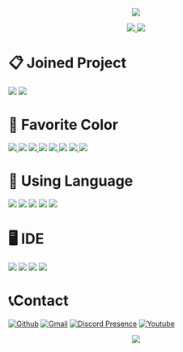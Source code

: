 <p align="center">
  <a href="https://github.com/JIWON-8342">
    <img src="https://capsule-render.vercel.app/api?&type=waving&color=0:D4BCFF,100:5313C4&section=header&text=Welcome%20My%20Country%F0%9F%91%8B&fontSize=30&animation=fadeIn&fontColor=EDF4FF&fontAlignY=20&height=170&desc=Thanks%20for%20visit%20My%20Country🚩&descAlignY=40">
  </a>
</p>
<p align="center">
  <a href="https://github.com/JIWON-8342" target="_blank">
    <img src="https://github-readme-stats.vercel.app/api?username=JIWON-8342&count_private=true&show_icons=true&theme=dracula">
    <img src="https://github-readme-stats.vercel.app/api/top-langs/?username=Geullo">
  </a>
</p>

# 📋 Joined Project
<a href="https://www.youtube.com/playlist?list=PLd1_qS4noIb1yEU3YSiVs4-X1xeSdoDif" target="_blank"><img src="https://img.shields.io/badge/99분%20방탈출%20산장살인사건-FF0000?style=flat&logo=Youtube&logoColor=white"/></a> <a href="https://www.youtube.com/playlist?list=PLd1_qS4noIb2TuaoFvKFVALDzQWmmIOK8" target="_blank"><img src="https://img.shields.io/badge/사신%20레이스-FF0000?style=flat&logo=Youtube&logoColor=white"/></a>


# 🎨 Favorite Color
  <a href="https://github.com/JIWON-8342"><img src="http://via.placeholder.com/20/D3B4FF/D3B4FF"> <img src="https://img.shields.io/badge/D3B4FF-2C2C2C?style=flat&logo=c++&logoColor=white"></a>
  <a href="https://github.com/JIWON-8342"><img src="http://via.placeholder.com/20/323443/323443"> <img src="https://img.shields.io/badge/323443-2C2C2C?style=flat&logo=c++&logoColor=white"></a>
  <a href="https://github.com/JIWON-8342"><img src="http://via.placeholder.com/20/BDD6FF/BDD6FF"> <img src="https://img.shields.io/badge/BDD6FF-2C2C2C?style=flat&logo=c++&logoColor=white"></a>
  <a href="https://github.com/JIWON-8342"><img src="http://via.placeholder.com/20/FFB8B8/FFB8B8"> <img src="https://img.shields.io/badge/FFB8B8-2C2C2C?style=flat&logo=c++&logoColor=white"></a>
</a>

# 🌊 Using Language
<a href="https://www.java.com/en/" target="_blank"><img src="https://img.shields.io/badge/Java-007396?style=flat&logo=Java&logoColor=white"/></a> <a href="https://files.minecraftforge.net/net/minecraftforge/forge/" target="_blank"><img src="https://img.shields.io/badge/CurseForge-6441A4?style=flat&logo=CurseForge&logoColor=white"/></a> <a href="https://www.embarcadero.com/products/delphi/starter/free-download" target="_blank"><img src="https://img.shields.io/badge/Delphi-EE1F35?style=flat&logo=Delphi&logoColor=white"/></a> <a href="https://www.arduino.cc/" target="_blank"><img src="https://img.shields.io/badge/Arduino-00979D?style=flat&logo=Arduino&logoColor=white"/></a> <img src="https://img.shields.io/badge/C++-A8B9CC?style=flat&logo=cplusplus&logoColor=white"/>

# 🖥️ IDE
<a href="https://www.jetbrains.com/idea/" target="_blank"><img src="https://img.shields.io/badge/Intellij IDEA-000000?style=flat&logo=Intellij IDEA&logoColor=white"/></a> <a href="https://code.visualstudio.com/" target="_blank"><img src="https://img.shields.io/badge/Visual Studio Code-007ACC?style=flat&logo=Visual Studio Code&logoColor=white"/></a> <a href="https://www.eclipse.org/" target="_blank"><img src="https://img.shields.io/badge/Eclipse IDE-2C2255?style=flat&logo=Eclipse IDE&logoColor=white"/></a> <a href="https://www.eclipse.org/" target="_blank"><img src="https://img.shields.io/badge/NotePad++-90E59A?style=flat&logo=notepadplusplus&logoColor=white"/></a>

# 📞Contact
[![Github](https://img.shields.io/badge/Geullo-181717?style=flat&logo=Github&logoColor=white)](https://github.com/Geullo)
[![Gmail](https://img.shields.io/badge/Gmail%20leejiwon8342@gmail.com-EA4335?style=flat&logo=Gmail&logoColor=white)](mailto:leejiwon8342@gmail.com)
[![Discord Presence](https://dcbadge.vercel.app/api/shield/664832374139518976?style=flat&theme=discord-inverted)](https://discord.com/users/664832374139518976)
[![Youtube](https://img.shields.io/badge/글로%20Youtube-FF0000?style=flat&logo=Youtube&logoColor=white)](https://www.youtube.com/channel/UCPE6WJNP43ibmrBmLfM92HA)
  
<p align="center">
  <a href="https://github.com/JIWON-8342">
    <img src="https://capsule-render.vercel.app/api?&type=waving&color=0:D4BCFF,100:5313C4&section=footer&height=170">
  </a>
</p>
